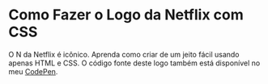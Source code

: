 # Como Fazer o Logo da Netflix com CSS

O N da Netflix é icônico. Aprenda como criar de um jeito fácil usando apenas HTML e CSS. O código fonte deste logo também está disponível no meu [CodePen](https://codepen.io/tigercodes/pen/LYdzqPq).

